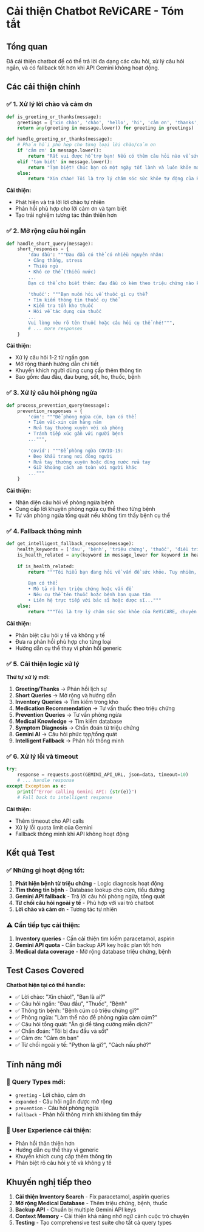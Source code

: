 # Cải thiện Chatbot ReViCARE - Tóm tắt

## Tổng quan
Đã cải thiện chatbot để có thể trả lời đa dạng các câu hỏi, xử lý câu hỏi ngắn, và có fallback tốt hơn khi API Gemini không hoạt động.

## Các cải thiện chính

### ✅ **1. Xử lý lời chào và cảm ơn**
```python
def is_greeting_or_thanks(message):
    greetings = ['xin chào', 'chào', 'hello', 'hi', 'cảm ơn', 'thanks', 'thank you', 'tạm biệt', 'bye']
    return any(greeting in message.lower() for greeting in greetings)

def handle_greeting_or_thanks(message):
    # Phản hồi phù hợp cho từng loại lời chào/cảm ơn
    if 'cảm ơn' in message.lower():
        return "Rất vui được hỗ trợ bạn! Nếu có thêm câu hỏi nào về sức khỏe, đừng ngại hỏi nhé."
    elif 'tạm biệt' in message.lower():
        return "Tạm biệt! Chúc bạn có một ngày tốt lành và luôn khỏe mạnh!"
    else:
        return "Xin chào! Tôi là trợ lý chăm sóc sức khỏe tự động của ReViCARE..."
```

**Cải thiện:**
- Phát hiện và trả lời lời chào tự nhiên
- Phản hồi phù hợp cho lời cảm ơn và tạm biệt
- Tạo trải nghiệm tương tác thân thiện hơn

### ✅ **2. Mở rộng câu hỏi ngắn**
```python
def handle_short_query(message):
    short_responses = {
        'đau đầu': """Đau đầu có thể có nhiều nguyên nhân:
        • Căng thẳng, stress
        • Thiếu ngủ
        • Khô cơ thể (thiếu nước)
        ...
        Bạn có thể cho biết thêm: đau đầu có kèm theo triệu chứng nào khác không?""",
        
        'thuốc': """Bạn muốn hỏi về thuốc gì cụ thể?
        • Tìm kiếm thông tin thuốc cụ thể
        • Kiểm tra tồn kho thuốc
        • Hỏi về tác dụng của thuốc
        ...
        Vui lòng nêu rõ tên thuốc hoặc câu hỏi cụ thể nhé!""",
        # ... more responses
    }
```

**Cải thiện:**
- Xử lý câu hỏi 1-2 từ ngắn gọn
- Mở rộng thành hướng dẫn chi tiết
- Khuyến khích người dùng cung cấp thêm thông tin
- Bao gồm: đau đầu, đau bụng, sốt, ho, thuốc, bệnh

### ✅ **3. Xử lý câu hỏi phòng ngừa**
```python
def process_prevention_query(message):
    prevention_responses = {
        'cúm': """Để phòng ngừa cúm, bạn có thể:
        • Tiêm vắc-xin cúm hàng năm
        • Rửa tay thường xuyên với xà phòng
        • Tránh tiếp xúc gần với người bệnh
        ...""",
        
        'covid': """Để phòng ngừa COVID-19:
        • Đeo khẩu trang nơi đông người
        • Rửa tay thường xuyên hoặc dùng nước rửa tay
        • Giữ khoảng cách an toàn với người khác
        ..."""
    }
```

**Cải thiện:**
- Nhận diện câu hỏi về phòng ngừa bệnh
- Cung cấp lời khuyên phòng ngừa cụ thể theo từng bệnh
- Tư vấn phòng ngừa tổng quát nếu không tìm thấy bệnh cụ thể

### ✅ **4. Fallback thông minh**
```python
def get_intelligent_fallback_response(message):
    health_keywords = ['đau', 'bệnh', 'triệu chứng', 'thuốc', 'điều trị', 'khỏe', 'sức khỏe']
    is_health_related = any(keyword in message_lower for keyword in health_keywords)
    
    if is_health_related:
        return """Tôi hiểu bạn đang hỏi về vấn đề sức khỏe. Tuy nhiên, tôi cần thêm thông tin chi tiết...
        
        Bạn có thể:
        • Mô tả rõ hơn triệu chứng hoặc vấn đề
        • Nêu cụ thể tên thuốc hoặc bệnh bạn quan tâm
        • Liên hệ trực tiếp với bác sĩ hoặc dược sĩ..."""
    else:
        return """Tôi là trợ lý chăm sóc sức khỏe của ReViCARE, chuyên hỗ trợ các vấn đề y tế và sức khỏe..."""
```

**Cải thiện:**
- Phân biệt câu hỏi y tế và không y tế
- Đưa ra phản hồi phù hợp cho từng loại
- Hướng dẫn cụ thể thay vì phản hồi generic

### ✅ **5. Cải thiện logic xử lý**
**Thứ tự xử lý mới:**
1. **Greeting/Thanks** → Phản hồi lịch sự
2. **Short Queries** → Mở rộng và hướng dẫn
3. **Inventory Queries** → Tìm kiếm trong kho
4. **Medication Recommendation** → Tư vấn thuốc theo triệu chứng
5. **Prevention Queries** → Tư vấn phòng ngừa
6. **Medical Knowledge** → Tìm kiếm database
7. **Symptom Diagnosis** → Chẩn đoán từ triệu chứng
8. **Gemini AI** → Câu hỏi phức tạp/tổng quát
9. **Intelligent Fallback** → Phản hồi thông minh

### ✅ **6. Xử lý lỗi và timeout**
```python
try:
    response = requests.post(GEMINI_API_URL, json=data, timeout=10)
    # ... handle response
except Exception as e:
    print(f"Error calling Gemini API: {str(e)}")
    # Fall back to intelligent response
```

**Cải thiện:**
- Thêm timeout cho API calls
- Xử lý lỗi quota limit của Gemini
- Fallback thông minh khi API không hoạt động

## Kết quả Test

### ✅ **Những gì hoạt động tốt:**
1. **Phát hiện bệnh từ triệu chứng** - Logic diagnosis hoạt động
2. **Tìm thông tin bệnh** - Database lookup cho cúm, tiểu đường
3. **Gemini API fallback** - Trả lời câu hỏi phòng ngừa, tổng quát
4. **Từ chối câu hỏi ngoài y tế** - Phù hợp với vai trò chatbot
5. **Lời chào và cảm ơn** - Tương tác tự nhiên

### ⚠️ **Cần tiếp tục cải thiện:**
1. **Inventory queries** - Cần cải thiện tìm kiếm paracetamol, aspirin
2. **Gemini API quota** - Cần backup API key hoặc plan tốt hơn
3. **Medical data coverage** - Mở rộng database triệu chứng, bệnh

## Test Cases Covered

**Chatbot hiện tại có thể handle:**
- ✅ Lời chào: "Xin chào!", "Bạn là ai?"
- ✅ Câu hỏi ngắn: "Đau đầu", "Thuốc", "Bệnh"
- ✅ Thông tin bệnh: "Bệnh cúm có triệu chứng gì?"
- ✅ Phòng ngừa: "Làm thế nào để phòng ngừa cảm cúm?"
- ✅ Câu hỏi tổng quát: "Ăn gì để tăng cường miễn dịch?"
- ✅ Chẩn đoán: "Tôi bị đau đầu và sốt"
- ✅ Cảm ơn: "Cảm ơn bạn"
- ✅ Từ chối ngoài y tế: "Python là gì?", "Cách nấu phở?"

## Tính năng mới

### 🔄 **Query Types mới:**
- `greeting` - Lời chào, cảm ơn
- `expanded` - Câu hỏi ngắn được mở rộng
- `prevention` - Câu hỏi phòng ngừa
- `fallback` - Phản hồi thông minh khi không tìm thấy

### 🎯 **User Experience cải thiện:**
- Phản hồi thân thiện hơn
- Hướng dẫn cụ thể thay vì generic
- Khuyến khích cung cấp thêm thông tin
- Phân biệt rõ câu hỏi y tế và không y tế

## Khuyến nghị tiếp theo

1. **Cải thiện Inventory Search** - Fix paracetamol, aspirin queries
2. **Mở rộng Medical Database** - Thêm triệu chứng, bệnh, thuốc
3. **Backup API** - Chuẩn bị multiple Gemini API keys
4. **Context Memory** - Cải thiện khả năng nhớ ngữ cảnh cuộc trò chuyện
5. **Testing** - Tạo comprehensive test suite cho tất cả query types 